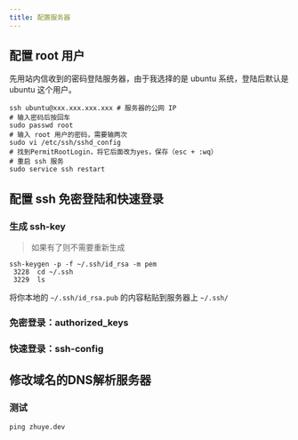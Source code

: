 ```yaml
---
title: 配置服务器
---
```


## 配置 root 用户

先用站内信收到的密码登陆服务器，由于我选择的是 ubuntu 系统，登陆后默认是 ubuntu 这个用户。

```shell
ssh ubuntu@xxx.xxx.xxx.xxx # 服务器的公网 IP
# 输入密码后按回车
sudo passwd root
# 输入 root 用户的密码，需要输两次
sudo vi /etc/ssh/sshd_config
# 找到PermitRootLogin，将它后面改为yes，保存（esc + :wq）
# 重启 ssh 服务
sudo service ssh restart
```

## 配置 ssh 免密登陆和快速登录

### 生成 ssh-key

> 如果有了则不需要重新生成

```shell
ssh-keygen -p -f ~/.ssh/id_rsa -m pem
 3228  cd ~/.ssh
 3229  ls
```



将你本地的 `~/.ssh/id_rsa.pub` 的内容粘贴到服务器上 `~/.ssh/`



### 免密登录：authorized_keys







### 快速登录：ssh-config









## 修改域名的DNS解析服务器





### 测试

```
ping zhuye.dev
```
